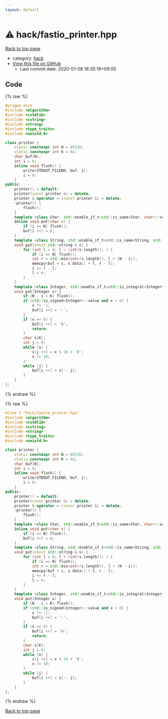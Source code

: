 ```yaml
---
layout: default
---
```


<!-- mathjax config similar to math.stackexchange -->
<script type="text/javascript" async
  src="https://cdnjs.cloudflare.com/ajax/libs/mathjax/2.7.5/MathJax.js?config=TeX-MML-AM_CHTML">
</script>
<script type="text/x-mathjax-config">
  MathJax.Hub.Config({
    TeX: { equationNumbers: { autoNumber: "AMS" }},
    tex2jax: {
      inlineMath: [ ['$','$'] ],
      processEscapes: true
    },
    "HTML-CSS": { matchFontHeight: false },
    displayAlign: "left",
    displayIndent: "2em"
  });
</script>

<script type="text/javascript" src="https://cdnjs.cloudflare.com/ajax/libs/jquery/3.4.1/jquery.min.js"></script>
<script src="https://cdn.jsdelivr.net/npm/jquery-balloon-js@1.1.2/jquery.balloon.min.js" integrity="sha256-ZEYs9VrgAeNuPvs15E39OsyOJaIkXEEt10fzxJ20+2I=" crossorigin="anonymous"></script>
<script type="text/javascript" src="../../assets/js/copy-button.js"></script>
<link rel="stylesheet" href="../../assets/css/copy-button.css" />


# :warning: hack/fastio_printer.hpp

<a href="../../index.html">Back to top page</a>

* category: <a href="../../index.html#d78b6f30225cdc811adfe8d4e7c9fd34">hack</a>
* <a href="{{ site.github.repository_url }}/blob/master/hack/fastio_printer.hpp">View this file on GitHub</a>
    - Last commit date: 2020-01-08 18:35:19+09:00




## Code

<a id="unbundled"></a>
{% raw %}
```cpp
#pragma once
#include <algorithm>
#include <cstdlib>
#include <cstring>
#include <string>
#include <type_traits>
#include <unistd.h>

class printer {
    static constexpr int N = 65536;
    static constexpr int K = 64;
    char buf[N];
    int i = 0;
    inline void flush() {
        write(STDOUT_FILENO, buf, i);
        i = 0;
    }
public:
    printer() = default;
    printer(const printer &) = delete;
    printer & operator = (const printer &) = delete;
    ~printer() {
        flush();
    }
    template <class Char, std::enable_if_t<std::is_same<Char, char>::value, int> = 0>
    inline void put(char c) {
        if (i == N) flush();
        buf[i ++] = c;
    }
    template <class String, std::enable_if_t<std::is_same<String, std::string>::value, int> = 0>
    void put(const std::string & s) {
        for (int l = 0; l < (int)s.length(); ) {
            if (i == N) flush();
            int r = std::min<int>(s.length(), l + (N - i));
            memcpy(buf + i, s.data() + l, r - l);
            i += r - l;
            l = r;
        }
    }
    template <class Integer, std::enable_if_t<std::is_integral<Integer>::value, int> = 0>
    void put(Integer x) {
        if (N - i < K) flush();
        if (std::is_signed<Integer>::value and x < 0) {
            x *= -1;
            buf[i ++] = '-';
        }
        if (x == 0) {
            buf[i ++] = '0';
            return;
        }
        char s[K];
        int j = 0;
        while (x) {
            s[j ++] = x % 10 + '0';
            x /= 10;
        }
        while (j) {
            buf[i ++] = s[-- j];
        }
    }
};

```
{% endraw %}

<a id="bundled"></a>
{% raw %}
```cpp
#line 2 "hack/fastio_printer.hpp"
#include <algorithm>
#include <cstdlib>
#include <cstring>
#include <string>
#include <type_traits>
#include <unistd.h>

class printer {
    static constexpr int N = 65536;
    static constexpr int K = 64;
    char buf[N];
    int i = 0;
    inline void flush() {
        write(STDOUT_FILENO, buf, i);
        i = 0;
    }
public:
    printer() = default;
    printer(const printer &) = delete;
    printer & operator = (const printer &) = delete;
    ~printer() {
        flush();
    }
    template <class Char, std::enable_if_t<std::is_same<Char, char>::value, int> = 0>
    inline void put(char c) {
        if (i == N) flush();
        buf[i ++] = c;
    }
    template <class String, std::enable_if_t<std::is_same<String, std::string>::value, int> = 0>
    void put(const std::string & s) {
        for (int l = 0; l < (int)s.length(); ) {
            if (i == N) flush();
            int r = std::min<int>(s.length(), l + (N - i));
            memcpy(buf + i, s.data() + l, r - l);
            i += r - l;
            l = r;
        }
    }
    template <class Integer, std::enable_if_t<std::is_integral<Integer>::value, int> = 0>
    void put(Integer x) {
        if (N - i < K) flush();
        if (std::is_signed<Integer>::value and x < 0) {
            x *= -1;
            buf[i ++] = '-';
        }
        if (x == 0) {
            buf[i ++] = '0';
            return;
        }
        char s[K];
        int j = 0;
        while (x) {
            s[j ++] = x % 10 + '0';
            x /= 10;
        }
        while (j) {
            buf[i ++] = s[-- j];
        }
    }
};

```
{% endraw %}

<a href="../../index.html">Back to top page</a>

